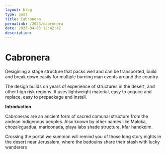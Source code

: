 ```yaml
---
layout: blog
type: post
title: Cabronera
permalink: /2023/cabronera
date: 2023-04-03 12:42:42
description:
---
```


# Cabronera

Desigining a stage structure that packs well and can be transported, build and break down easily for multiple burning man events around the country.

The design builds on years of experience of structures in the desert, and other high risk regions. It uses lightweight material, easy to acquire and replace, easy to prepackage and install.


**Introduction**

Cabroneras are an ancient form of sacred comunal structure from the andean indigenous peoples. Also known by other names like Maloka, choza’eguadua, mariconada, playa labs shade structure, kfar hanokdim.


Crossing the portal we summon will remind you of those long story nights in the desert near Jerusalem, where the bedouins share their stash with lucky wanderers
